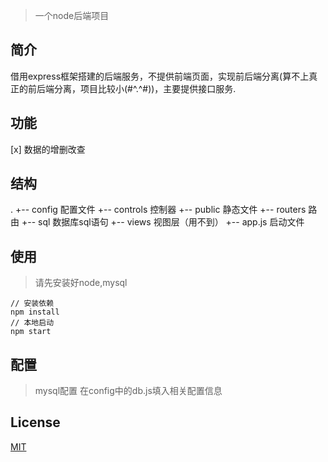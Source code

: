 > 一个node后端项目

## 简介
借用express框架搭建的后端服务，不提供前端页面，实现前后端分离(算不上真正的前后端分离，项目比较小(#^.^#))，主要提供接口服务.

## 功能
[x] 数据的增删改查

## 结构
.
+-- config 配置文件
+-- controls 控制器
+-- public 静态文件
+-- routers 路由
+-- sql 数据库sql语句
+-- views 视图层（用不到）
+-- app.js 启动文件

## 使用
> 请先安装好node,mysql

```
// 安装依赖
npm install
// 本地启动
npm start
```

## 配置
> mysql配置 在config中的db.js填入相关配置信息

## License
[MIT](http://opensource.org/licenses/MIT)